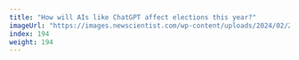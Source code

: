 ```yaml
---
title: "How will AIs like ChatGPT affect elections this year?"
imageUrl: "https://images.newscientist.com/wp-content/uploads/2024/02/27102908/SEI_192574782.jpg?width=788"
index: 194
weight: 194
---
```

